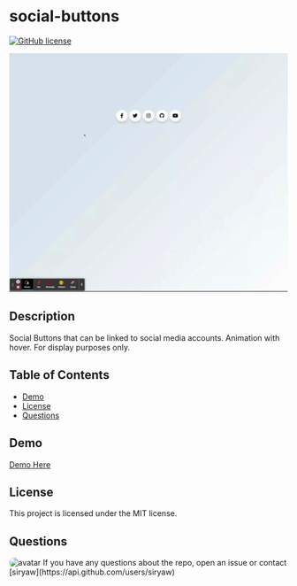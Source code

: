 # social-buttons

[![GitHub license](https://img.shields.io/badge/license-MIT-blue.svg)](https://github.com/siryaw/social-buttons)

![screen](social.gif)

## Description

Social Buttons that can be linked to social media accounts. Animation with hover. For display purposes only.

## Table of Contents

- [Demo](#Demo)
- [License](#license)
- [Questions](#questions)

## Demo

[Demo Here](https://fast-slope.surge22.sh/)

## License

This project is licensed under the MIT license.

## Questions

<img src="https://avatars.githubusercontent.com/u/58599877?v=4" alt="avatar" style="border-radius: 16px" width="30" />
If you have any questions about the repo, open an issue or contact [siryaw](https://api.github.com/users/siryaw)
